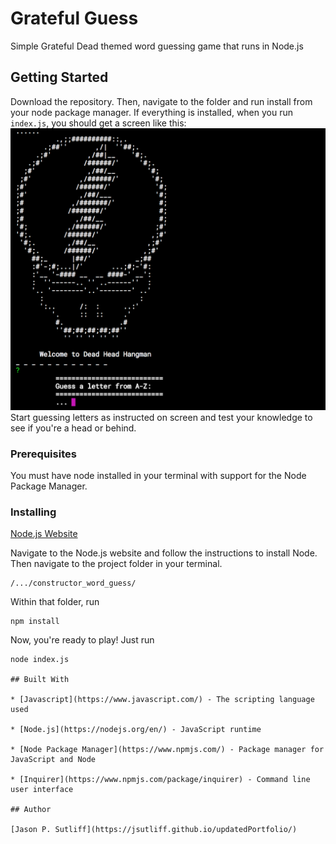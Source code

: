# Grateful Guess
Simple Grateful Dead themed word guessing game that runs in Node.js

## Getting Started

Download the repository. Then, navigate to the folder and run install from your node package manager. If everything is installed, when you run `index.js`, you should get a screen like this:
![Grateful Guess](images/intro.png "Grateful Guess")
Start guessing letters as instructed on screen and test your knowledge to see if 
you're a head or behind. 

### Prerequisites

You must have node installed in your terminal with support for the Node Package Manager.

### Installing

[Node.js Website](https://nodejs.org/en/)

Navigate to the Node.js website and follow the instructions to install Node. Then navigate to the project folder in your terminal.
```
/.../constructor_word_guess/
```

Within that folder, run
```
npm install
```

Now, you're ready to play! Just run
```
node index.js

## Built With

* [Javascript](https://www.javascript.com/) - The scripting language used

* [Node.js](https://nodejs.org/en/) - JavaScript runtime

* [Node Package Manager](https://www.npmjs.com/) - Package manager for JavaScript and Node

* [Inquirer](https://www.npmjs.com/package/inquirer) - Command line user interface

## Author 

[Jason P. Sutliff](https://jsutliff.github.io/updatedPortfolio/)